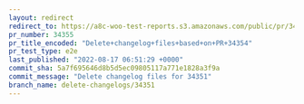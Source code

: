 ```yaml
---
layout: redirect
redirect_to: https://a8c-woo-test-reports.s3.amazonaws.com/public/pr/34355/e2e/index.html
pr_number: 34355
pr_title_encoded: "Delete+changelog+files+based+on+PR+34354"
pr_test_type: e2e
last_published: "2022-08-17 06:51:29 +0000"
commit_sha: 5a7f695646d8b5d5ec09805117a771e1828a3f9a
commit_message: "Delete changelog files for 34351"
branch_name: delete-changelogs/34351
---
```

